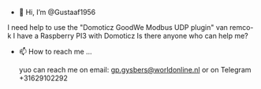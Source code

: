 - 👋 Hi, I’m @Gustaaf1956

I need help to use the "Domoticz GoodWe Modbus UDP plugin" van remco-k
I have a Raspberry PI3 with Domoticz
Is there anyone who can help me?

- 📫 How to reach me ...

  yuo can reach me on email: gp.gysbers@worldonline.nl
  or on Telegram +31629102292
